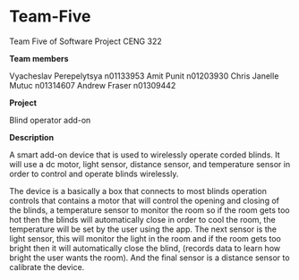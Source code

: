 # Team-Five
Team Five of Software Project CENG 322

**Team members**

Vyacheslav Perepelytsya n01133953
Amit Punit n01203930 
Chris Janelle Mutuc n01314607 
Andrew Fraser n01309442

**Project**

Blind operator add-on

**Description**

A smart add-on device that is used to wirelessly operate corded blinds. 
It will use a dc motor, light sensor, distance sensor, and temperature sensor in order to control and operate blinds wirelessly. 

The device is a basically a box that connects to most blinds operation controls that contains a motor that will control the opening and closing of the blinds, a temperature sensor to monitor the room so if the room gets too hot then the blinds will automatically close in order to cool the room, the temperature will be set by the user using the app. The next sensor is the light sensor, this will monitor the light in the room and if the room gets too bright then it will automatically close the blind, (records data to learn how bright the user wants the room). And the final sensor is a distance sensor to calibrate the device. 
